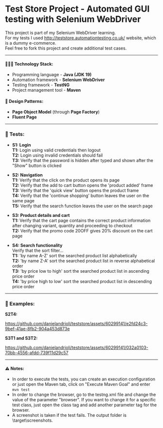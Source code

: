 # Test Store Project - Automated GUI testing with Selenium WebDriver  
This project is part of my Selenium WebDriver learning.  
For my tests I used http://teststore.automationtesting.co.uk/ website, which is a dummy e-commerce.  
Feel free to fork this project and create additional test cases.

***
#### 👨🏻‍💻 Technology Stack:
- Programming language - **Java (JDK 19)**
- Automation framework - **Selenium WebDriver**
- Testing framework - **TestNG**  
- Project management tool - **Maven**  


#### 🎨 Design Patterns:
- **Page Object Model** (through **Page Factory**)  
- **Fluent Page**  


***
### 🧪 Tests:
- **S1: Login**  
  **T1:** Login using valid credentials then logout  
  **T2:** Login using invalid credentials should fail  
  **T3:** Verify that the password is hidden after typed and shown after the "Show" button is clicked     

- **S2: Navigation**  
  **T1:** Verify that the click on the product opens its page   
  **T2:** Verify that the add to cart button opens the 'product added' frame  
  **T3:** Verify that the 'quick view' button opens the product frame  
  **T4:** Verify that the 'continue shopping' button leaves the user on the same page  
  **T5:** Verify that the search function leaves the user on the search page  

- **S3: Product details and cart**  
  **T1:** Verify that the cart page contains the correct product information after changing variant, quantity and proceeding to checkout    
  **T2:** Verify that the promo code 20OFF gives 20% discount on the cart page  

- **S4: Search functionality**  
  Verify that the sort filter...  
  **T1:** 'by name A-Z' sort the searched product list alphabetically  
  **T2:** 'by name Z-A' sort the searched product list in reverse alphabetical order  
  **T3:** 'by price low to high' sort the searched product list in ascending price order  
  **T4:** 'by price high to low' sort the searched product list in descending price order

***
### 🤖 Examples:
**S2T4:**   

https://github.com/danielandrioli/teststore/assets/60299141/e2fd24c3-9bef-41ae-8fb2-904a453d873e

**S3T1 and S3T2:**  

https://github.com/danielandrioli/teststore/assets/60299141/032a0103-70bb-4556-afdd-739f11d29c57


***
#### ⚠️ Notes:
- In order to execute the tests, you can create an execution configuration or just open the Maven tab, click on "Execute Maven Goal" and enter `mvn test`  
- In order to change the browser, go to the testng.xml file and change the value of the parameter "browser". If you want to change it for a specific test class, just open the class tag and add another parameter tag for the browser.
- A screenshot is taken if the test fails. The output folder is \target\screenshots.
